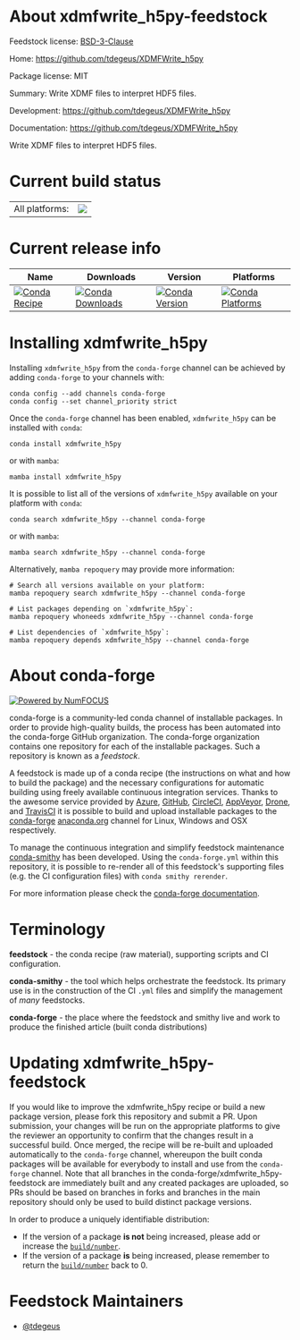 About xdmfwrite_h5py-feedstock
==============================

Feedstock license: [BSD-3-Clause](https://github.com/conda-forge/xdmfwrite_h5py-feedstock/blob/main/LICENSE.txt)

Home: https://github.com/tdegeus/XDMFWrite_h5py

Package license: MIT

Summary: Write XDMF files to interpret HDF5 files.

Development: https://github.com/tdegeus/XDMFWrite_h5py

Documentation: https://github.com/tdegeus/XDMFWrite_h5py

Write XDMF files to interpret HDF5 files.

Current build status
====================


<table><tr><td>All platforms:</td>
    <td>
      <a href="https://dev.azure.com/conda-forge/feedstock-builds/_build/latest?definitionId=10001&branchName=main">
        <img src="https://dev.azure.com/conda-forge/feedstock-builds/_apis/build/status/xdmfwrite_h5py-feedstock?branchName=main">
      </a>
    </td>
  </tr>
</table>

Current release info
====================

| Name | Downloads | Version | Platforms |
| --- | --- | --- | --- |
| [![Conda Recipe](https://img.shields.io/badge/recipe-xdmfwrite_h5py-green.svg)](https://anaconda.org/conda-forge/xdmfwrite_h5py) | [![Conda Downloads](https://img.shields.io/conda/dn/conda-forge/xdmfwrite_h5py.svg)](https://anaconda.org/conda-forge/xdmfwrite_h5py) | [![Conda Version](https://img.shields.io/conda/vn/conda-forge/xdmfwrite_h5py.svg)](https://anaconda.org/conda-forge/xdmfwrite_h5py) | [![Conda Platforms](https://img.shields.io/conda/pn/conda-forge/xdmfwrite_h5py.svg)](https://anaconda.org/conda-forge/xdmfwrite_h5py) |

Installing xdmfwrite_h5py
=========================

Installing `xdmfwrite_h5py` from the `conda-forge` channel can be achieved by adding `conda-forge` to your channels with:

```
conda config --add channels conda-forge
conda config --set channel_priority strict
```

Once the `conda-forge` channel has been enabled, `xdmfwrite_h5py` can be installed with `conda`:

```
conda install xdmfwrite_h5py
```

or with `mamba`:

```
mamba install xdmfwrite_h5py
```

It is possible to list all of the versions of `xdmfwrite_h5py` available on your platform with `conda`:

```
conda search xdmfwrite_h5py --channel conda-forge
```

or with `mamba`:

```
mamba search xdmfwrite_h5py --channel conda-forge
```

Alternatively, `mamba repoquery` may provide more information:

```
# Search all versions available on your platform:
mamba repoquery search xdmfwrite_h5py --channel conda-forge

# List packages depending on `xdmfwrite_h5py`:
mamba repoquery whoneeds xdmfwrite_h5py --channel conda-forge

# List dependencies of `xdmfwrite_h5py`:
mamba repoquery depends xdmfwrite_h5py --channel conda-forge
```


About conda-forge
=================

[![Powered by
NumFOCUS](https://img.shields.io/badge/powered%20by-NumFOCUS-orange.svg?style=flat&colorA=E1523D&colorB=007D8A)](https://numfocus.org)

conda-forge is a community-led conda channel of installable packages.
In order to provide high-quality builds, the process has been automated into the
conda-forge GitHub organization. The conda-forge organization contains one repository
for each of the installable packages. Such a repository is known as a *feedstock*.

A feedstock is made up of a conda recipe (the instructions on what and how to build
the package) and the necessary configurations for automatic building using freely
available continuous integration services. Thanks to the awesome service provided by
[Azure](https://azure.microsoft.com/en-us/services/devops/), [GitHub](https://github.com/),
[CircleCI](https://circleci.com/), [AppVeyor](https://www.appveyor.com/),
[Drone](https://cloud.drone.io/welcome), and [TravisCI](https://travis-ci.com/)
it is possible to build and upload installable packages to the
[conda-forge](https://anaconda.org/conda-forge) [anaconda.org](https://anaconda.org/)
channel for Linux, Windows and OSX respectively.

To manage the continuous integration and simplify feedstock maintenance
[conda-smithy](https://github.com/conda-forge/conda-smithy) has been developed.
Using the ``conda-forge.yml`` within this repository, it is possible to re-render all of
this feedstock's supporting files (e.g. the CI configuration files) with ``conda smithy rerender``.

For more information please check the [conda-forge documentation](https://conda-forge.org/docs/).

Terminology
===========

**feedstock** - the conda recipe (raw material), supporting scripts and CI configuration.

**conda-smithy** - the tool which helps orchestrate the feedstock.
                   Its primary use is in the construction of the CI ``.yml`` files
                   and simplify the management of *many* feedstocks.

**conda-forge** - the place where the feedstock and smithy live and work to
                  produce the finished article (built conda distributions)


Updating xdmfwrite_h5py-feedstock
=================================

If you would like to improve the xdmfwrite_h5py recipe or build a new
package version, please fork this repository and submit a PR. Upon submission,
your changes will be run on the appropriate platforms to give the reviewer an
opportunity to confirm that the changes result in a successful build. Once
merged, the recipe will be re-built and uploaded automatically to the
`conda-forge` channel, whereupon the built conda packages will be available for
everybody to install and use from the `conda-forge` channel.
Note that all branches in the conda-forge/xdmfwrite_h5py-feedstock are
immediately built and any created packages are uploaded, so PRs should be based
on branches in forks and branches in the main repository should only be used to
build distinct package versions.

In order to produce a uniquely identifiable distribution:
 * If the version of a package **is not** being increased, please add or increase
   the [``build/number``](https://docs.conda.io/projects/conda-build/en/latest/resources/define-metadata.html#build-number-and-string).
 * If the version of a package **is** being increased, please remember to return
   the [``build/number``](https://docs.conda.io/projects/conda-build/en/latest/resources/define-metadata.html#build-number-and-string)
   back to 0.

Feedstock Maintainers
=====================

* [@tdegeus](https://github.com/tdegeus/)

